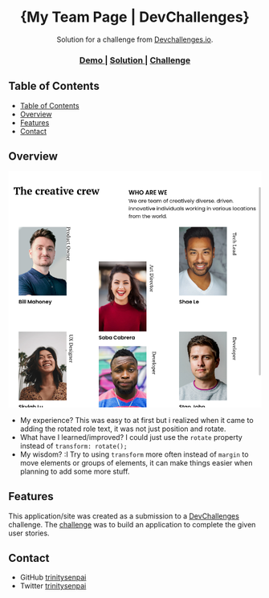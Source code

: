 <h1 align="center">{My Team Page | DevChallenges}</h1>

<div align="center">
   Solution for a challenge from  <a href="http://devchallenges.io" target="_blank">Devchallenges.io</a>.
</div>

<div align="center">
  <h3>
    <a href="https://my-team-page-dev-challenges.vercel.app/">
      Demo
    </a>
    <span> | </span>
    <a href="https://github.com/trinitysenpai/my-team-page---DevChallenges">
      Solution
    </a>
    <span> | </span>
    <a href="https://devchallenges.io/challenges/hhmesazsqgKXrTkYkt0U">
      Challenge
    </a>
  </h3>
</div>

<!-- TABLE OF CONTENTS -->

## Table of Contents

- [Table of Contents](#table-of-contents)
- [Overview](#overview)
- [Features](#features)
- [Contact](#contact)

<!-- OVERVIEW -->

## Overview

![screenshot](/screenshot.png)

- My experience?
  This was easy to at first but i realized when it came to adding the rotated role text,
  it was not just position and rotate. 
- What have I learned/improved?
  I could just use the `rotate` property instead of `transform: rotate();`
- My wisdom? :I
  Try to using `transform` more often instead of `margin` to move elements or groups of elements, it can make things easier when planning to add some more stuff. 
## Features
<!-- List the features of your application or follow the template. Don't share the figma file here :) -->

This application/site was created as a submission to a [DevChallenges](https://devchallenges.io/challenges) challenge. The [challenge](https://devchallenges.io/challenges/hhmesazsqgKXrTkYkt0U) was to build an application to complete the given user stories.

## Contact

- GitHub [trinitysenpai](https://github.com/trinitysenpai)
- Twitter [trinitysenpai](https://twitter.com/trinitysenpai)